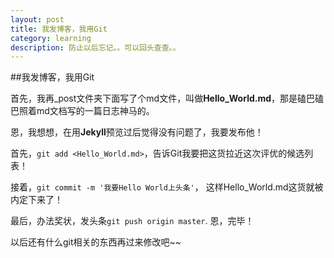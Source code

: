 ```yaml
---
layout: post
title: 我发博客，我用Git
category: learning
description: 防止以后忘记。。可以回头查查。。
---
```


##我发博客，我用Git

首先，我再_post文件夹下面写了个md文件，叫做**Hello_World.md**，那是磕巴磕巴照着md文档写的一篇日志神马的。

恩，我想想，在用**Jekyll**预览过后觉得没有问题了，我要发布他！

首先，`git add <Hello_World.md>`，告诉Git我要把这货拉近这次评优的候选列表！

接着，`git commit -m '我要Hello World上头条'`， 这样Hello_World.md这货就被内定下来了！

最后，办法奖状，发头条`git push origin master`. 恩，完毕！

以后还有什么git相关的东西再过来修改吧~~
